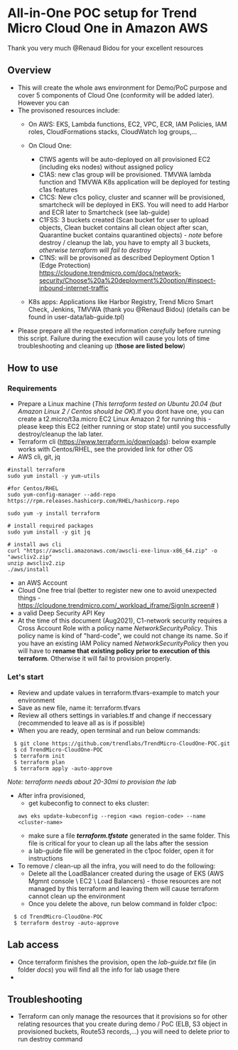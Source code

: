 # All-in-One POC setup for Trend Micro Cloud One in Amazon AWS
Thank you very much @Renaud Bidou for your excellent resources

## Overview
- This will create the whole aws environment for Demo/PoC purpose and cover 5 components of Cloud One (conformity will be added later). However you can
- The provisoned resources include:
  - On AWS: EKS, Lambda functions, EC2, VPC, ECR, IAM Policies, IAM roles, CloudFormations stacks, CloudWatch log groups,...
  - On Cloud One:
    - C1WS agents will be auto-deployed on all provisioned EC2 (including eks nodes) without assigned policy
    - C1AS: new c1as group will be provisioned. TMVWA lambda function and TMVWA K8s application will be deployed for testing c1as features
    - C1CS: New c1cs policy, cluster and scanner will be provisioned, smartcheck will be deployed in EKS. You will need to add Harbor and ECR later to Smartcheck (see lab-guide)
    - C1FSS: 3 buckets created (Scan bucket for user to upload objects, Clean bucket contains all clean object after scan, Quarantine bucket contains quarantined objects) - *note* before destroy / cleanup the lab, you have to empty all 3 buckets, *otherwise terraform will fail to destroy*
    - C1NS: will be provisoned as described Deployment Option 1 (Edge Protection) https://cloudone.trendmicro.com/docs/network-security/Choose%20a%20deployment%20option/#inspect-inbound-internet-traffic

  - K8s apps: Applications like Harbor Registry, Trend Micro Smart Check, Jenkins, TMVWA (thank you @Renaud Bidou)
  (details can be found in user-data/lab-guide.tpl)
- Please prepare all the requested information *carefully* before running this script. Failure during the execution will cause you lots of time troubleshooting and cleaning up (**those are listed below**)

## How to use

### Requirements
- Prepare a Linux machine (*This terraform tested on Ubuntu 20.04 (but Amazon Linux 2 / Centos should be OK*).If you dont have one, you can create a t2.micro/t3a.micro EC2 Linux Amazon 2 for running this - please keep this EC2 (either running or stop state)  until you successfully destroy/cleanup the lab later.
- Terraform cli (https://www.terraform.io/downloads): below example works with Centos/RHEL, see the provided link for other OS
- AWS cli, git, jq
```
#install terraform
sudo yum install -y yum-utils

#for Centos/RHEL
sudo yum-config-manager --add-repo https://rpm.releases.hashicorp.com/RHEL/hashicorp.repo

sudo yum -y install terraform

# install required packages
sudo yum install -y git jq

# install aws cli
curl "https://awscli.amazonaws.com/awscli-exe-linux-x86_64.zip" -o "awscliv2.zip"
unzip awscliv2.zip
./aws/install
```
- an AWS Account
- Cloud One free trial (better to register new one to avoid unexpected things - https://cloudone.trendmicro.com/_workload_iframe/SignIn.screen# )
- a valid Deep Security API Key
- At the time of this document (Aug2021), C1-network security requires a Cross Account Role with a policy name *NetworkSecurityPolicy*. This policy name is kind of "hard-code", we could not change its name. So if you have an existing IAM Policy named *NetworkSecurityPolicy* then you will have to **rename that existing policy prior to execution of this terraform**. Otherwise it will fail to provision properly.

### Let's start
- Review and update values in terraform.tfvars-example to match your environment
- Save as new file, name it: terraform.tfvars  
- Review all others settings in variables.tf and change if neccessary (recommended to leave all as is if possible)
- When you are ready, open terminal and run below commands:
```
  $ git clone https://github.com/trendlabs/TrendMicro-CloudOne-POC.git
  $ cd TrendMicro-CloudOne-POC
  $ terraform init
  $ terraform plan
  $ terraform apply -auto-approve
```
*Note: terraform needs about 20-30mi to provision the lab*

- After infra provisioned,
  - get kubeconfig to connect to eks cluster:
  ```
  aws eks update-kubeconfig --region <aws region-code> --name <cluster-name>
  ```
  - make sure a file ***terraform.tfstate*** generated in the same folder. This file is critical for your to clean up all the labs after the session
  - a lab-guide file will be generated in the c1poc folder, open it for instructions
- To remove / clean-up all the infra, you will need to do the following:
  - Delete all the LoadBalancer created during the usage of EKS (AWS Mgmnt console \ EC2 \ Load Balancers) - those resources are not managed by this terraform and leaving them will cause terraform cannot clean up the environment
  - Once you delete the above, run below command in folder c1poc:
```
  $ cd TrendMicro-CloudOne-POC
  $ terraform destroy -auto-approve
```

## Lab access
- Once terraform finishes the provision, open the *lab-guide.txt* file (in folder *docs*) you will find all the info for lab usage there
-

## Troubleshooting

- Terraform can only manage the resources that it provisions so for other relating resources that you create during demo / PoC (ELB, S3 object in provisioned buckets, Route53 records,...) you will need to delete prior to run destroy command
